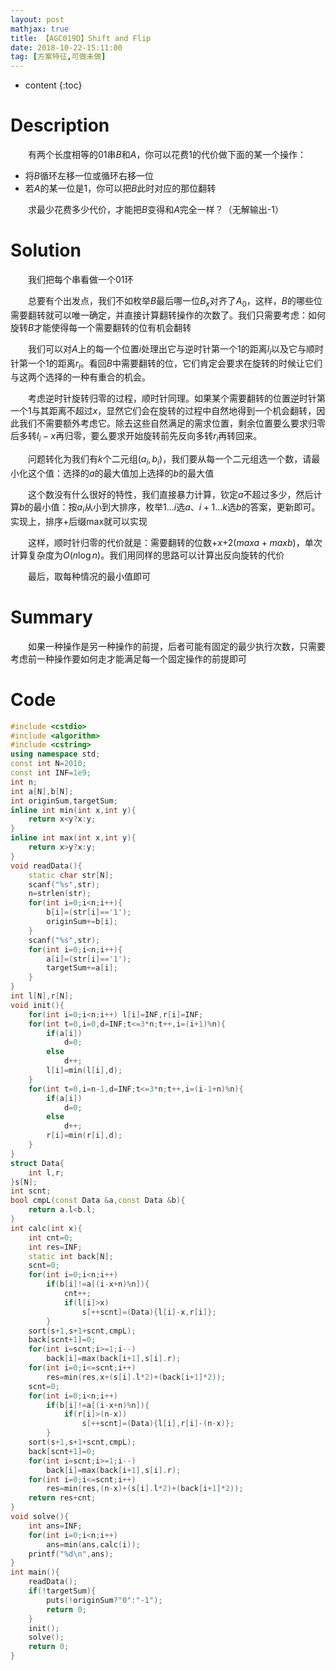 ```yaml
---
layout: post
mathjax: true
title: 【AGC019D】Shift and Flip
date: 2018-10-22-15:11:00
tag: [方案特征,可做未做]
---
```

* content
{:toc}
# Description

　　有两个长度相等的01串$B$和$A$，你可以花费1的代价做下面的某一个操作：

* 将$B$循环左移一位或循环右移一位 
* 若$A$的某一位是1，你可以把$B$此时对应的那位翻转

　　求最少花费多少代价，才能把$B$变得和$A$完全一样？（无解输出-1）



# Solution

　　我们把每个串看做一个01环

　　总要有个出发点，我们不如枚举$B$最后哪一位$B_x$对齐了$A_0$，这样，$B$的哪些位需要翻转就可以唯一确定，并直接计算翻转操作的次数了。我们只需要考虑：如何旋转$B$才能使得每一个需要翻转的位有机会翻转

　　我们可以对$A$上的每一个位置$i$处理出它与逆时针第一个1的距离$l_i$以及它与顺时针第一个1的距离$r_i$。看回$B$中需要翻转的位，它们肯定会要求在旋转的时候让它们与这两个选择的一种有重合的机会。

　　考虑逆时针旋转归零的过程，顺时针同理。如果某个需要翻转的位置逆时针第一个1与其距离不超过$x$，显然它们会在旋转的过程中自然地得到一个机会翻转，因此我们不需要额外考虑它。除去这些自然满足的需求位置，剩余位置要么要求归零后多转$l_i-x$再归零，要么要求开始旋转前先反向多转$r_i$再转回来。

　　问题转化为我们有$k$个二元组$(a_i,b_i)$，我们要从每一个二元组选一个数，请最小化这个值：选择的$a$的最大值加上选择的$b$的最大值

　　这个数没有什么很好的特性，我们直接暴力计算，钦定$a$不超过多少，然后计算$b$的最小值：按$a_i$从小到大排序，枚举$1\dots i$选$a$、$i+1\dots k$选$b$的答案，更新即可。实现上，排序+后缀max就可以实现

　　这样，顺时针归零的代价就是：需要翻转的位数+$x$+$2(maxa+maxb)$，单次计算复杂度为$O(n \log n)$。我们用同样的思路可以计算出反向旋转的代价

　　最后，取每种情况的最小值即可



# Summary

　　如果一种操作是另一种操作的前提，后者可能有固定的最少执行次数，只需要考虑前一种操作要如何走才能满足每一个固定操作的前提即可



# Code

```c++
#include <cstdio>
#include <algorithm>
#include <cstring>
using namespace std;
const int N=2010;
const int INF=1e9;
int n;
int a[N],b[N];
int originSum,targetSum;
inline int min(int x,int y){
    return x<y?x:y;
}
inline int max(int x,int y){
    return x>y?x:y;
}
void readData(){
    static char str[N];
    scanf("%s",str);
    n=strlen(str);
    for(int i=0;i<n;i++){
        b[i]=(str[i]=='1');
        originSum+=b[i];
    }
    scanf("%s",str);
    for(int i=0;i<n;i++){
        a[i]=(str[i]=='1');
        targetSum+=a[i];
    }
}
int l[N],r[N];
void init(){
    for(int i=0;i<n;i++) l[i]=INF,r[i]=INF;
    for(int t=0,i=0,d=INF;t<=3*n;t++,i=(i+1)%n){
        if(a[i])
            d=0;
        else
            d++;
        l[i]=min(l[i],d);
    }
    for(int t=0,i=n-1,d=INF;t<=3*n;t++,i=(i-1+n)%n){
        if(a[i])
            d=0;
        else
            d++;
        r[i]=min(r[i],d);
    }
}
struct Data{
    int l,r;
}s[N];
int scnt;
bool cmpL(const Data &a,const Data &b){
    return a.l<b.l;
}
int calc(int x){
    int cnt=0;
    int res=INF;
    static int back[N];
    scnt=0;
    for(int i=0;i<n;i++)
        if(b[i]!=a[(i-x+n)%n]){
            cnt++;
            if(l[i]>x)
                s[++scnt]=(Data){l[i]-x,r[i]};
        }
    sort(s+1,s+1+scnt,cmpL);
    back[scnt+1]=0;
    for(int i=scnt;i>=1;i--)
        back[i]=max(back[i+1],s[i].r);
    for(int i=0;i<=scnt;i++)
        res=min(res,x+(s[i].l*2)+(back[i+1]*2));
    scnt=0;
    for(int i=0;i<n;i++)
        if(b[i]!=a[(i-x+n)%n]){
            if(r[i]>(n-x))
                s[++scnt]=(Data){l[i],r[i]-(n-x)};
        }
    sort(s+1,s+1+scnt,cmpL);
    back[scnt+1]=0;
    for(int i=scnt;i>=1;i--)
        back[i]=max(back[i+1],s[i].r);
    for(int i=0;i<=scnt;i++)
        res=min(res,(n-x)+(s[i].l*2)+(back[i+1]*2));
    return res+cnt;
}
void solve(){
    int ans=INF;
    for(int i=0;i<n;i++)
        ans=min(ans,calc(i));
    printf("%d\n",ans);
}
int main(){
    readData();
    if(!targetSum){
        puts(!originSum?"0":"-1");
        return 0;
    }
    init();
    solve();
    return 0;
}
```

 